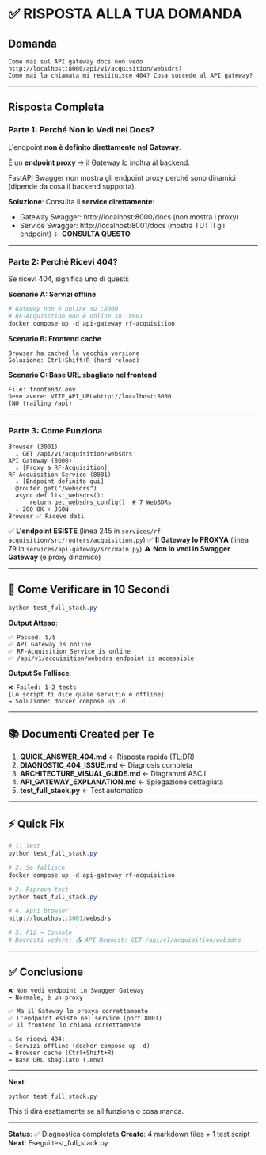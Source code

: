 # ✅ RISPOSTA ALLA TUA DOMANDA

## Domanda
```
Come mai sul API gateway docs non vedo http://localhost:8000/api/v1/acquisition/websdrs?
Come mai la chiamata mi restituisce 404? Cosa succede al API gateway?
```

---

## Risposta Completa

### Parte 1: Perché Non lo Vedi nei Docs?

L'endpoint **non è definito direttamente nel Gateway**.

È un **endpoint proxy** → il Gateway lo inoltra al backend.

FastAPI Swagger non mostra gli endpoint proxy perché sono dinamici (dipende da cosa il backend supporta).

**Soluzione**: Consulta il **service direttamente**:
- Gateway Swagger: http://localhost:8000/docs (non mostra i proxy)
- Service Swagger: http://localhost:8001/docs (mostra TUTTI gli endpoint) ← **CONSULTA QUESTO**

---

### Parte 2: Perché Ricevi 404?

Se ricevi 404, significa uno di questi:

**Scenario A: Servizi offline**
```powershell
# Gateway non è online su :8000
# RF-Acquisition non è online su :8001
docker compose up -d api-gateway rf-acquisition
```

**Scenario B: Frontend cache**
```
Browser ha cached la vecchia versione
Soluzione: Ctrl+Shift+R (hard reload)
```

**Scenario C: Base URL sbagliato nel frontend**
```
File: frontend/.env
Deve avere: VITE_API_URL=http://localhost:8000
(NO trailing /api)
```

---

### Parte 3: Come Funziona

```
Browser (3001)
  ↓ GET /api/v1/acquisition/websdrs
API Gateway (8000)
  ↓ [Proxy a RF-Acquisition]
RF-Acquisition Service (8001)
  ↓ [Endpoint definito qui]
  @router.get("/websdrs")
  async def list_websdrs():
      return get_websdrs_config()  # 7 WebSDRs
  ↓ 200 OK + JSON
Browser ✅ Riceve dati
```

✅ **L'endpoint ESISTE** (linea 245 in `services/rf-acquisition/src/routers/acquisition.py`)
✅ **Il Gateway lo PROXYA** (linea 79 in `services/api-gateway/src/main.py`)
⚠️ **Non lo vedi in Swagger Gateway** (è proxy dinamico)

---

## 🧪 Come Verificare in 10 Secondi

```powershell
python test_full_stack.py
```

**Output Atteso**:
```
✅ Passed: 5/5
✅ API Gateway is online
✅ RF-Acquisition Service is online
✅ /api/v1/acquisition/websdrs endpoint is accessible
```

**Output Se Fallisce**:
```
❌ Failed: 1-2 tests
[Lo script ti dice quale servizio è offline]
→ Soluzione: docker compose up -d
```

---

## 📚 Documenti Created per Te

1. **QUICK_ANSWER_404.md** ← Risposta rapida (TL;DR)
2. **DIAGNOSTIC_404_ISSUE.md** ← Diagnosis completa
3. **ARCHITECTURE_VISUAL_GUIDE.md** ← Diagrammi ASCII
4. **API_GATEWAY_EXPLANATION.md** ← Spiegazione dettagliata
5. **test_full_stack.py** ← Test automatico

---

## ⚡ Quick Fix

```powershell
# 1. Test
python test_full_stack.py

# 2. Se fallisce
docker compose up -d api-gateway rf-acquisition

# 3. Riprova test
python test_full_stack.py

# 4. Apri browser
http://localhost:3001/websdrs

# 5. F12 → Console
# Dovresti vedere: 📤 API Request: GET /api/v1/acquisition/websdrs
```

---

## ✅ Conclusione

```
❌ Non vedi endpoint in Swagger Gateway
→ Normale, è un proxy

✅ Ma il Gateway lo proxya correttamente
✅ L'endpoint esiste nel service (port 8001)
✅ Il frontend lo chiama correttamente

⚠️ Se ricevi 404:
→ Servizi offline (docker compose up -d)
→ Browser cache (Ctrl+Shift+R)
→ Base URL sbagliato (.env)
```

---

**Next**: 
```
python test_full_stack.py
```

This ti dirà esattamente se all funziona o cosa manca.

---

**Status**: ✅ Diagnostica completata
**Creato**: 4 markdown files + 1 test script
**Next**: Esegui test_full_stack.py

